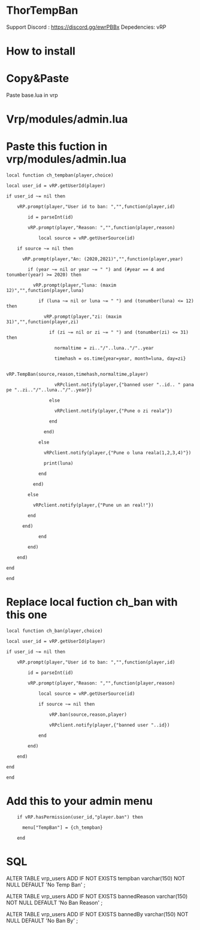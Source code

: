 # ThorTempBan

Support Discord : https://discord.gg/ewrPBBx
Depedencies: vRP

# How to install 

# Copy&Paste

Paste base.lua in vrp

# Vrp/modules/admin.lua

# Paste this fuction in vrp/modules/admin.lua


	local function ch_tempban(player,choice)

	local user_id = vRP.getUserId(player)
	
	if user_id ~= nil then
	
		vRP.prompt(player,"User id to ban: ","",function(player,id)
		
			id = parseInt(id)
			
			vRP.prompt(player,"Reason: ","",function(player,reason)
			
				local source = vRP.getUserSource(id)
				
        if source ~= nil then
	
          vRP.prompt(player,"An: (2020,2021)","",function(player,year)
	  
            if (year ~= nil or year ~= " ") and (#year == 4 and tonumber(year) >= 2020) then
	    
              vRP.prompt(player,"luna: (maxim 12)","",function(player,luna)
	      
                if (luna ~= nil or luna ~= " ") and (tonumber(luna) <= 12) then
		
                  vRP.prompt(player,"zi: (maxim 31)","",function(player,zi)
		  
                    if (zi ~= nil or zi ~= " ") and (tonumber(zi) <= 31) then
		    
                      normaltime = zi.."/"..luna.."/"..year
		      
                      timehash = os.time{year=year, month=luna, day=zi}
		      
                      vRP.TempBan(source,reason,timehash,normaltime,player)
		      
                      vRPclient.notify(player,{"banned user "..id.. " pana pe "..zi.."/"..luna.."/"..year})
		      
                    else
		    
                      vRPclient.notify(player,{"Pune o zi reala"})
		      
                    end
		    
                  end)
		  
                else
		
                  vRPclient.notify(player,{"Pune o luna reala(1,2,3,4)"})
		  
                  print(luna)
		  
                end
		
              end)
	      
            else
	    
              vRPclient.notify(player,{"Pune un an real!"})
	      
            end
	    
          end)
	  
				end
				
			end)
			
		end)
		
	end
	
	end

# Replace local fuction ch_ban with this one

	local function ch_ban(player,choice)

    local user_id = vRP.getUserId(player)
    
    if user_id ~= nil then
    
        vRP.prompt(player,"User id to ban: ","",function(player,id)
	
            id = parseInt(id)
	    
            vRP.prompt(player,"Reason: ","",function(player,reason)
	    
                local source = vRP.getUserSource(id)
		
                if source ~= nil then
		
                    vRP.ban(source,reason,player)
		    
                    vRPclient.notify(player,{"banned user "..id})
		    
                end
		
            end)
	    
        end)
	
    end
    
	end


# Add this to your admin menu


        if vRP.hasPermission(user_id,"player.ban") then
	
          menu["TempBan"] = {ch_tempban}
	  
        end
	

# SQL 

ALTER TABLE vrp_users ADD IF NOT EXISTS tempban varchar(150) NOT NULL DEFAULT 'No Temp Ban' ;

ALTER TABLE vrp_users ADD IF NOT EXISTS bannedReason varchar(150) NOT NULL DEFAULT 'No Ban Reason' ;

ALTER TABLE vrp_users ADD IF NOT EXISTS bannedBy varchar(150) NOT NULL DEFAULT 'No Ban By' ;
